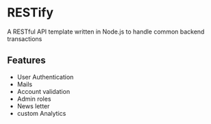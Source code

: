 # RESTify

A RESTful API template written in Node.js to handle common backend transactions

## Features

- User Authentication
- Mails
- Account validation
- Admin roles
- News letter
- custom Analytics

